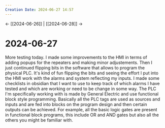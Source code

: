 ```yaml
---
Creation Date: 2024-06-27 14:57
---
```


<- [[2024-06-26]] | [[2024-06-28]]  ->

# 2024-06-27
More testing today.  I made some improvements to the HMI in terms of adding popups for the repeaters and making minor adjustements. Then I just continued flipping bits in the software that allows to program the physical PLC. It's kind of fun flipping the bits and seeing the effort I put into the HMI work with the alarms and system reflecting my inputs. I made some checklists in obsidian that I want to use to keep track of which alarms I have tested and which are working or need to be change in some way. The PLC I'm specifically working with is made by General Electric and use functional block style programming. Basically all the PLC tags are used as sources and inputs and are fed into blocks on the program design and then certain outputs can be achieved. For example, all the basic logic gates are present in functional block programs, this include OR and AND gates but also all the others you might be familiar with.